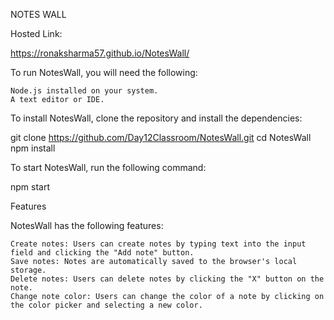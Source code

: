 NOTES WALL 

Hosted Link:

https://ronaksharma57.github.io/NotesWall/


To run NotesWall, you will need the following:

    Node.js installed on your system.
    A text editor or IDE.
    
To install NotesWall, clone the repository and install the dependencies:

git clone https://github.com/Day12Classroom/NotesWall.git
cd NotesWall
npm install




To start NotesWall, run the following command:

npm start


Features

NotesWall has the following features:

    Create notes: Users can create notes by typing text into the input field and clicking the "Add note" button.
    Save notes: Notes are automatically saved to the browser's local storage.
    Delete notes: Users can delete notes by clicking the "X" button on the note.
    Change note color: Users can change the color of a note by clicking on the color picker and selecting a new color.

